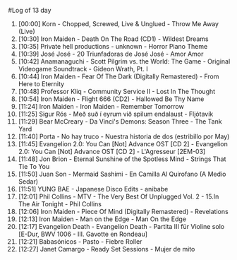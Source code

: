 #Log of 13 day

1. [00:00] Korn - Chopped, Screwed, Live & Unglued - Throw Me Away (Live)
1. [10:30] Iron Maiden - Death On The Road (CD1) - Wildest Dreams
1. [10:35] Private hell productions - unknown - Horror Piano Theme
1. [10:39] José José - 20 Triunfadoras de José José - Amor Amor
1. [10:42] Anamanaguchi - Scott Pilgrim vs. the World: The Game - Original Videogame Soundtrack - Gideon Wrath, Pt. I
1. [10:44] Iron Maiden - Fear Of The Dark (Digitally Remastered) - From Here to Eternity
1. [10:48] Professor Kliq - Community Service II - Lost In The Thought
1. [10:54] Iron Maiden - Flight 666 (CD2) - Hallowed Be Thy Name
1. [11:24] Iron Maiden - Iron Maiden - Remember Tomorrow
1. [11:25] Sigur Rós - Með suð í eyrum við spilum endalaust - Fljótavík
1. [11:29] Bear McCreary - Da Vinci's Demons: Season Three - The Tank Yard
1. [11:40] Porta - No hay truco - Nuestra historia de dos (estribillo por May)
1. [11:45] Evangelion 2.0: You Can [Not] Advance OST [CD 2] - Evangelion 2.0: You Can [Not] Advance OST [CD 2] - L'Agresseur [2EM-03]
1. [11:48] Jon Brion - Eternal Sunshine of the Spotless Mind - Strings That Tie To You
1. [11:50] Juan Son - Mermaid Sashimi - En Camilla Al Quirofano (A Medio Sedar)
1. [11:51] YUNG BAE - Japanese Disco Edits - anibabe
1. [12:01] Phil Collins - MTV - The Very Best Of Unplugged Vol. 2 - 15.In The Air Tonight - Phil Collins
1. [12:06] Iron Maiden - Piece Of Mind (Digitally Remastered) - Revelations
1. [12:13] Iron Maiden - Man on the Edge - Man On the Edge
1. [12:17] Evangelion Death - Evangelion Death - Partita III für Violine solo [E-Dur, BWV 1006 - III. Gavotte en Rondeau]
1. [12:21] Babasónicos - Pasto - Fiebre Roller
1. [12:27] Janet Camargo - Ready Set Sessions - Mujer de mito
